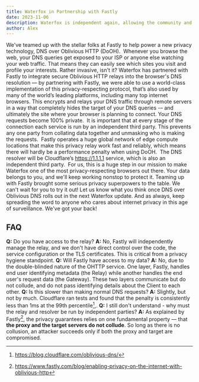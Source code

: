 ```yaml
---
title: Waterfox in Partnership with Fastly
date: 2023-11-06
description: Waterfox is independent again, allowing the community and founder to shape its future. The founder remains committed to delivering a privacy-focused, customisable browser and thanks the community.
author: Alex
---
```


We've teamed up with the stellar folks at Fastly to help power a new privacy technology, DNS over Oblivious HTTP (DoOH).
​
Whenever you browse the web, your DNS queries get exposed to your ISP or anyone else watching your web traffic. That means they can easily see which sites you visit and profile your interests. Rather invasive, isn't it?
​
Waterfox has partnered with Fastly to integrate secure Oblivious HTTP relays into the browser's DNS resolution — by partnering with Fastly, we were able to use a world-class implementation of this privacy-respecting protocol, that’s also used by many of the world’s leading platforms, including many top internet browsers. This encrypts and relays your DNS traffic through remote servers in a way that completely hides the target of your DNS queries -– and ultimately the site where your browser is planning to connect. Your DNS requests become 100% private.
​
It is important that at every stage of the connection each service is run by an independent third party. This prevents any one party from collating data together and unmasking who is making the requests.
​
Fastly operates a huge global network of edge compute locations that make this privacy relay work fast and reliably, which means there will hardly be a performance penalty when using DoOH.
​
The DNS resolver will be Cloudflare’s https://1.1.1.1 service, which is also an independent third party.
​
For us, this is a huge step in our mission to make Waterfox one of the most privacy-respecting browsers out there. Your data belongs to you, and we'll keep working nonstop to protect it. Teaming up with Fastly brought some serious privacy superpowers to the table. We can't wait for you to try it out!
​
Let us know what you think once DNS over Oblivious DNS rolls out in the next Waterfox update. And as always, keep spreading the word to anyone who cares about internet privacy in this age of surveillance. We've got your back!
​
## FAQ
**Q:** Do you have access to the relay?
**A:** No, Fastly will independently manage the relay, and we don't have direct control over the code, the service configuration or the TLS certificates. This is critical from a privacy hygiene standpoint.
**Q:** Will Fastly have access to my data? 
**A:** No, due to the double-blinded nature of the OHTTP service. One layer, Fastly, handles end user identifying metadata (the Relay) while another handles the end user's request data (the Gateway). These two layers communicate but do not collude, and do not pass identifying details about the Client to each other.
**Q:** Is this slower than making normal DNS requests?
**A:** Slightly, but not by much. Cloudflare ran tests and found that the penalty is consistently less than 1ms at the 99th percentile[^2],.
**Q:** I still don't understand - why must the relay and resolver be run by independent parties?
**A:** As explained by Fastly[^1], the privacy guarantees relies on one fundamental property — that **the proxy and the target servers do not collude**. So long as there is no collusion, an attacker succeeds only if both the proxy and target are compromised.
​
[^1]: https://www.fastly.com/blog/enabling-privacy-on-the-internet-with-oblivious-http  
[^2]: https://blog.cloudflare.com/oblivious-dns/
